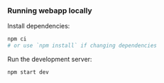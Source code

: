 ### Running webapp locally

Install dependencies:

```bash
npm ci
# or use `npm install` if changing dependencies
```

Run the development server:

```bash
npm start dev
```